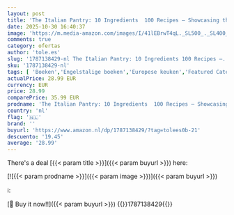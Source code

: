 ```yaml
---
layout: post
title: 'The Italian Pantry: 10 Ingredients  100 Recipes – Showcasing the Best of Italian Home Cooking'
date: 2025-10-30 16:40:37
image: 'https://m.media-amazon.com/images/I/41lEBrwT4qL._SL500_._SL400_.jpg'
comments: true
category: ofertas
author: 'tole.es'
slug: '1787138429-nl The Italian Pantry: 10 Ingredients 100 Recipes –...'
sku: '1787138429-nl'
tags: [ 'Boeken','Engelstalige boeken','Europese keuken','Featured Categories','Hobbys, kunstnijverheid & huis','Italiaanse keuken','Koken per ingrediënt','Kookboeken, eten & wijn','Politiek & overheid','Politiek, filosofie & sociale wetenschappen','Regionale & internationale gerechten','Verkiezingen & politieke processen','🇳🇱', ]
actualPrice: 28.99 EUR
currency: EUR
price: 28.99
comparePrice: 35.99 EUR
prodname: 'The Italian Pantry: 10 Ingredients  100 Recipes – Showcasing the Best of Italian Home Cooking'
country: 'nl'
flag: '🇳🇱'
brand: ''
buyurl: 'https://www.amazon.nl/dp/1787138429/?tag=tolees0b-21'
descuento: '19.45'
average: '28.99'
---
```


There's a deal [{{< param title >}}]({{< param buyurl >}})  here:

[![{{< param prodname >}}]({{< param image >}})]({{< param buyurl >}})

ℹ️:


[🛒 Buy it now!!]({{< param buyurl >}})
{{<world>}}1787138429{{</world>}}
